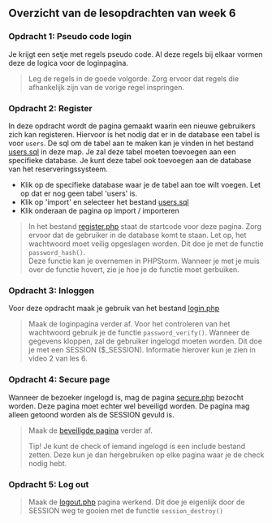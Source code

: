 Overzicht van de lesopdrachten van week 6
-----------------------------------------

### Opdracht 1: Pseudo code login

Je krijgt een setje met regels pseudo code. Al deze regels bij elkaar vormen deze de logica voor de loginpagina.

> Leg de regels in de goede volgorde. Zorg ervoor dat regels die afhankelijk zijn van de vorige regel inspringen.

### Opdracht 2: Register

In deze opdracht wordt de pagina gemaakt waarin een nieuwe gebruikers zich kan registeren. Hiervoor is het nodig dat er in de database een tabel is voor `users`. De sql om de tabel aan te maken kan je vinden in het bestand [users.sql](exercises/users.sql) in deze map. Je zal deze tabel moeten toevoegen aan een specifieke database. Je kunt deze tabel ook toevoegen aan de database van het reserveringssysteem.

*   Klik op de specifieke database waar je de tabel aan toe wilt voegen. Let op dat er nog geen tabel 'users' is.
*   Klik op 'import' en selecteer het bestand [users.sql](exercises/users.sql)
*   Klik onderaan de pagina op import / importeren

> In het bestand [register.php](exercises/register.php) staat de startcode voor deze pagina. Zorg ervoor dat de gebruiker in de database komt te staan. Let op, het wachtwoord moet veilig opgeslagen worden. Dit doe je met de functie `password_hash()`.  
> Deze functie kan je overnemen in PHPStorm. Wanneer je met je muis over de functie hovert, zie je hoe je de functie moet gerbuiken.

### Opdracht 3: Inloggen

Voor deze opdracht maak je gebruik van het bestand [login.php](exercises/login.php)

> Maak de loginpagina verder af. Voor het controleren van het wachtwoord gebruik je de functie `password_verify()`. Wanneer de gegevens kloppen, zal de gebruiker ingelogd moeten worden. Dit doe je met een SESSION ($\_SESSION). Informatie hierover kun je zien in video 2 van les 6.

### Opdracht 4: Secure page

Wanneer de bezoeker ingelogd is, mag de pagina [secure.php](exercises/secure.php) bezocht worden. Deze pagina moet echter wel beveiligd worden. De pagina mag alleen getoond worden als de SESSION gevuld is.

> Maak de [beveiligde pagina](exercises/secure.php) verder af.
>
> Tip! Je kunt de check of iemand ingelogd is een include bestand zetten. Deze kun je dan hergebruiken op elke pagina waar je de check nodig hebt.

### Opdracht 5: Log out

> Maak de [logout.php](exercises/logout.php) pagina werkend. Dit doe je eigenlijk door de SESSION weg te gooien met de functie `session_destroy()`